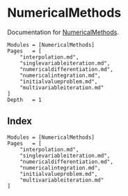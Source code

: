 # NumericalMethods
Documentation for [NumericalMethods](https://github.com/jmanthony3/NumericalMethods.jl).

```@contents
Modules = [NumericalMethods]
Pages   = [
    "interpolation.md",
    "singlevariableiteration.md",
    "numericaldifferentiation.md",
    "numericalintegration.md",
    "initialvalueproblem.md",
    "multivariableiteration.md"
]
Depth   = 1
```

## Index
```@index
Modules = [NumericalMethods]
Pages   = [
    "interpolation.md",
    "singlevariableiteration.md",
    "numericaldifferentiation.md",
    "numericalintegration.md",
    "initialvalueproblem.md",
    "multivariableiteration.md"
]
```
